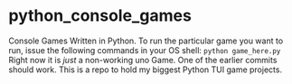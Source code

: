 # python_console_games
Console Games Written in Python. To run the particular game you want to run, issue the following commands in your OS shell:
`python game_here.py`
Right now it is _just_ a non-working uno Game. One of the earlier commits should work. This is a repo to hold my biggest Python TUI game projects.
